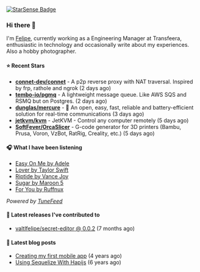 <a href="https://starsense.app/developer-types" target="_blank"><img src="https://starsense.app/api/badge/?user=valtlfelipe" alt="StarSense Badge"></a>

### Hi there 👋

I'm [Felipe](https://felipevm.com), currently working as a Engineering Manager at Transfeera, enthusiastic in technology and occasionally write about my experiences. Also a hobby photographer.

#### ⭐ Recent Stars
- **[connet-dev/connet](https://github.com/connet-dev/connet)** - A p2p reverse proxy with NAT traversal. Inspired by frp, rathole and ngrok (2 days ago)
- **[tembo-io/pgmq](https://github.com/tembo-io/pgmq)** - A lightweight message queue. Like AWS SQS and RSMQ but on Postgres. (2 days ago)
- **[dunglas/mercure](https://github.com/dunglas/mercure)** - 🪽 An open, easy, fast, reliable and battery-efficient solution for real-time communications (3 days ago)
- **[jetkvm/kvm](https://github.com/jetkvm/kvm)** - JetKVM - Control any computer remotely (5 days ago)
- **[SoftFever/OrcaSlicer](https://github.com/SoftFever/OrcaSlicer)** - G-code generator for 3D printers (Bambu, Prusa, Voron, VzBot, RatRig, Creality, etc.) (5 days ago)

#### 🎧 What I have been listening
- [Easy On Me by Adele](https://open.spotify.com/track/0gplL1WMoJ6iYaPgMCL0gX)
- [Lover by Taylor Swift](https://open.spotify.com/track/1dGr1c8CrMLDpV6mPbImSI)
- [Riptide by Vance Joy](https://open.spotify.com/track/2uXlHCUbq9OMUwx3hrk06o)
- [Sugar by Maroon 5](https://open.spotify.com/track/2iuZJX9X9P0GKaE93xcPjk)
- [For You by Ruffnux](https://open.spotify.com/track/2EX2cxpaX7NiIYcB0FWQNi)

_Powered by [TuneFeed](https://tunefeed.app?ref=valtlfelipe-gh-profile)_ 

#### 🚀 Latest releases I've contributed to


- [valtlfelipe/secret-editor @ 0.0.2](https://github.com/valtlfelipe/secret-editor/releases/tag/0.0.2) (7 months ago)

#### 📄 Latest blog posts
- [Creating my first mobile app](https://felipevm.com/posts/creating-my-first-mobile-app/) (4 years ago)
- [Using Sequelize With Hapijs](https://felipevm.com/posts/using-sequelize-with-hapijs/) (6 years ago)
